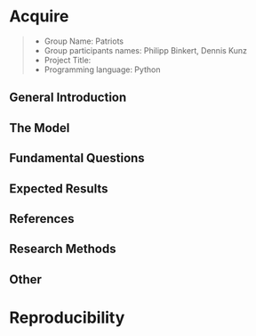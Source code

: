 # Acquire

> * Group Name: Patriots
> * Group participants names: Philipp Binkert, Dennis Kunz
> * Project Title: 
> * Programming language: Python

## General Introduction


## The Model


## Fundamental Questions


## Expected Results


## References 


## Research Methods


## Other


# Reproducibility

